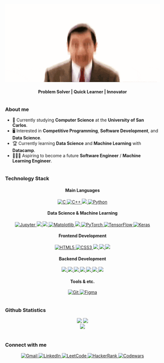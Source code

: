 <div align="center">
  <img src="./images/mrbean.gif" width="600px"/>
  <h4>Problem Solver | Quick Learner | Innovator</h4>
</div>

#

### About me 
- 🏫 Currently studying **Computer Science** at the **University of San Carlos**.
- 🖥️ Interested in **Competitive Programming**, **Software Development**, and **Data Science**. 
- 🏆 Currently learning **Data Science** and **Machine Learning** with **Datacamp**. 
- 👨🏻‍💻 Aspiring to become a future **Software Engineer** / **Machine Learning Engineer**.

#
<!--- from simpleicons.org --->

### Technology Stack
<h4 align="center">Main Languages</h4>
<div align="center">
  <a href="https://en.wikipedia.org/wiki/C_(programming_language)" target="_blank">
    <img src="https://img.shields.io/badge/C-%2300599C?style=for-the-badge&logo=c&logoColor=white" alt="C"/>
  </a>
  <a href="https://isocpp.org/" target="_blank">
    <img src="https://img.shields.io/badge/C%2B%2B-%2300599C?style=for-the-badge&logo=C%2B%2B&logoColor=white" alt="C++">
  </a>
  <a href="https://www.typescriptlang.org/" target="_blank">
    <img src="https://img.shields.io/badge/TYPESCRIPT-white?style=for-the-badge&logo=typescript&logoColor=white&color=%233178C6"/>
  </a>
  <a href="https://www.python.org/" target="_blank">
    <img src="https://img.shields.io/badge/python-%233776AB?style=for-the-badge&logo=python&logoColor=white&color=%233776AB" alt="Python"/>
  </a>
</div>

<h4 align="center">Data Science & Machine Learning</h4>
<div align="center">
  <a href="https://jupyter.org/" target="_blank">
    <img src="https://img.shields.io/badge/JUPYTER-%23F37626?style=for-the-badge&logo=jupyter&logoColor=white" alt="Jupyter"/>
  </a>
  <a href="https://numpy.org/" target="_blank">
    <img src="https://img.shields.io/badge/numpy-%23013243?style=for-the-badge&logo=numpy&logoColor=white&color=%23013243" />
  </a>
  <a href="https://pandas.pydata.org/" target="_blank">
    <img src="https://img.shields.io/badge/pandas-%23150458?style=for-the-badge&logo=pandas&logoColor=white&color=%23150458" />
  </a>
  <a href="https://matplotlib.org/" target="_blank">
    <img src="https://img.shields.io/badge/Matplotlib-%2300599C?style=for-the-badge&logo=Matplotlib&logoColor=white" alt="Matplotlib"/>
  </a>
  <a href="https://scikit-learn.org/" target="_blank">
    <img src='https://img.shields.io/badge/scikit--learn-%23F7931E?style=for-the-badge&logo=scikit-learn&logoColor=white&labelColor=%23F7931E' />
  </a>
  <a href="https://pytorch.org/" target="_blank">
    <img src="https://img.shields.io/badge/pytorch-%23EE4C2C?style=for-the-badge&logo=pytorch&logoColor=white" alt="PyTorch"/>
  </a>
  <a href="https://www.tensorflow.org/" target="_blank">
    <img src="https://img.shields.io/badge/TensorFlow-%23FF6F00?style=for-the-badge&logo=tensorflow&logoColor=white" alt="TensorFlow"/>
  </a>
  <a href="https://keras.io/" target="_blank">
    <img src="https://img.shields.io/badge/Keras-%23D00000?style=for-the-badge&logo=keras&logoColor=white" alt="Keras"/>
  </a>
</div>

<h4 align="center">Frontend Development</h4>
<div align="center">
  <a href="https://developer.mozilla.org/en-US/docs/Web/HTML" target="_blank">
    <img src="https://img.shields.io/badge/HTML5-%23E34F26?style=for-the-badge&logo=html5&logoColor=white" alt="HTML5"/>
  </a>
  <a href="https://developer.mozilla.org/en-US/docs/Web/CSS" target="_blank">
    <img src="https://img.shields.io/badge/CSS3-%231572B6?style=for-the-badge&logo=css3&logoColor=white" alt="CSS3"/>
  </a>
  <a href="https://tailwindcss.com/" target="_blank">
    <img src="https://img.shields.io/badge/TAILWINDCSS-%2306B6D4?style=for-the-badge&logo=tailwindcss&logoColor=white&color=%2306B6D4"/>
  </a>
  <a href="https://react.dev/" target="_blank">
    <img src="https://img.shields.io/badge/REACT%20JS-%2361DAFB?style=for-the-badge&logo=react&logoColor=black&color=%2361DAFB"/>
  </a>
  <a href="https://nextjs.org/" target="_blank">
    <img src="https://img.shields.io/badge/next-%23000000?style=for-the-badge&logo=next.js&logoColor=white&color=%23000000" />
  </a>
</div>

<h4 align="center">Backend Development</h4>
<div align="center">
  <a href="https://nodejs.org/" target="_blank">
    <img src="https://img.shields.io/badge/NODE-%235FA04E?style=for-the-badge&logo=node.js&logoColor=white&color=%235FA04E"/>
  </a>
  <a href="https://expressjs.com/" target="_blank">
    <img src="https://img.shields.io/badge/express-%23000000?style=for-the-badge&logo=express&logoColor=white&color=%23000000"/>
  </a>
  <a href="https://spring.io/projects/spring-boot" target="_blank">
    <img src="https://img.shields.io/badge/Spring%20Boot-%236DB33F?style=for-the-badge&logo=spring-boot&logoColor=white&color=%236DB33F" />
  </a>
  <a href="https://dotnet.microsoft.com/" target="_blank">
    <img src="https://img.shields.io/badge/.net-%23512BD4?style=for-the-badge&logo=.net&logoColor=white&color=%23512BD4" />
  </a>
  <a href="https://www.mysql.com/" target="_blank">
    <img src="https://img.shields.io/badge/MYSQL-%234479A1?style=for-the-badge&logo=mysql&logoColor=white&color=%234479A1"/>
  </a>
  <a href="https://firebase.google.com/" target="_blank">
    <img src="https://img.shields.io/badge/FIREBASE-%23DD2C00?style=for-the-badge&logo=firebase&logoColor=white&color=%23DD2C00" />
  </a>
  <a href="https://supabase.com/" target="_blank">
    <img src="https://img.shields.io/badge/supabase-white?style=for-the-badge&logo=supabase&logoColor=white&color=%233FCF8E" />
  </a>
</div>

<h4 align="center">Tools & etc.</h4>
<div align="center">
  <a href="https://git-scm.com/" target="_blank">
    <img src="https://img.shields.io/badge/GIT-%23F05032?style=for-the-badge&logo=git&logoColor=white" alt="Git"/>
  </a>
  <a href="https://www.figma.com/" target="_blank">
    <img src="https://img.shields.io/badge/FIGMA-%23F24E1E?style=for-the-badge&logo=figma&logoColor=white" alt="Figma"/>
  </a>
</div>

#

<h3>Github Statistics</h3>
<div align="center">
  <img src="https://github-readme-stats.vercel.app/api?username=elderfieldzeus&theme=dark&show_icons=true" height="150px"/>
  <img src="https://github-readme-stats.vercel.app/api/top-langs/?username=elderfieldzeus&theme=dark&layout=compact&hide=Jupyter%20Notebook" height="150px"/>
</div>
<div align="center">
  <img src="https://komarev.com/ghpvc/?username=elderfieldzeus&color=lightgrey"/>
</div>

#

<h3>Connect with me</h3>
<div align='center'>
  <a href='mailto:zdelderfield.work@gmail.com'>
    <img src="https://img.shields.io/badge/Gmail-%23D14836?style=for-the-badge&logo=gmail&logoColor=white" alt="Gmail"/>
  </a>
  <a href='https://www.linkedin.com/in/elderfieldzeus/'>
    <img src="https://img.shields.io/badge/LinkedIn-%230A66C2?style=for-the-badge&logo=linkedin&logoColor=white" alt="LinkedIn"/>
  </a>
  <a href='https://leetcode.com/elderfieldzeus24/'>
    <img src="https://img.shields.io/badge/LeetCode-%23FFA116?style=for-the-badge&logo=leetcode&logoColor=white" alt="LeetCode"/>
  </a>
  <a href='https://hackerrank.com/profile/elderfieldzeus24'>
    <img src="https://img.shields.io/badge/HackerRank-%232EC866?style=for-the-badge&logo=hackerrank&logoColor=white" alt="HackerRank"/>
  </a>
  <a href='https://www.codewars.com/users/elderfieldzeus'>
    <img src="https://img.shields.io/badge/Codewars-%23AD2C27?style=for-the-badge&logo=codewars&logoColor=white" alt="Codewars"/>
  </a>
</div>



